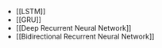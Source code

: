 - [[LSTM]]
- [[GRU]]
- [[Deep Recurrent Neural Network]]
- [[Bidirectional Recurrent Neural Network]]